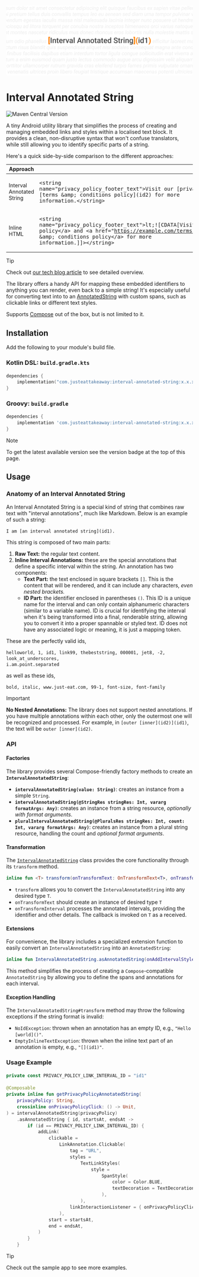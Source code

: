 ![Banner](./assets/banner.png)

# Interval Annotated String

![Maven Central Version](https://img.shields.io/maven-central/v/com.justeattakeaway/interval-annotated-string)

A tiny Android utility library that simplifies the process of creating and managing embedded
links and styles within a localised text block. It provides a clean, non-disruptive syntax that 
won't confuse translators, while still allowing you to identify specific parts of a string.

Here's a quick side-by-side comparison to the different approaches:

| Approach                  | Resource example                                                                                                                                                                                                                                                                                                                                         |
|---------------------------|----------------------------------------------------------------------------------------------------------------------------------------------------------------------------------------------------------------------------------------------------------------------------------------------------------------------------------------------------------|
| Interval Annotated String | <pre lang="xml">&lt;string name=&quot;privacy_policy_footer_text&quot;&gt;Visit our \[privacy policy\]\(id1\) and \[terms &amp;amp; conditions policy\]\(id2\) for more information.&lt;/string&gt;</pre>                                                                                                                                                |
| Inline HTML               | <pre lang="xml">&lt;string name=&quot;privacy_policy_footer_text&quot;&gt;lt;![CDATA[Visit our &lt;a href=&quot;https://example.com/privacy-policy&quot;&gt;privacy policy&lt;/a&gt; and &lt;a href=&quot;https://example.com/terms-and-conditions&quot;&gt;terms &amp;amp; conditions policy&lt;/a&gt; for more information.]]&gt;&lt;/string&gt;</pre> |

> [!TIP]
> Check out [our tech blog article](https://medium.com/justeattakeaway-tech/do-androids-dream-of-inlining-links-ce852efc7f87)
> to see detailed overview.

The library offers a handy API for mapping these embedded identifiers to anything you can render,
even back to a simple string! It's especially useful for converting text into to an [AnnotatedString](https://developer.android.com/reference/kotlin/androidx/compose/ui/text/AnnotatedString)
with custom spans, such as clickable links or different text styles.

Supports [Compose](https://developer.android.com/compose) out of the box, but is not limited to it.

## Installation

Add the following to your module's build file.

### Kotlin DSL: `build.gradle.kts`

```kotlin
dependencies {
    implementation("com.justeattakeaway:interval-annotated-string:x.x.x")
}
```

### Groovy: `build.gradle`

```groovy
dependencies {
    implementation 'com.justeattakeaway:interval-annotated-string:x.x.x'
}
```

> [!NOTE]
> To get the latest available version see the version badge at the top of this page.

## Usage

### Anatomy of an Interval Annotated String

An Interval Annotated String is a special kind of string that combines raw text with "interval annotations",
much like Markdown. Below is an example of such a string:

```
I am [an interval annotated string](id1).
```

This string is composed of two main parts:
1.  **Raw Text:** the regular text content.
2.  **Inline Interval Annotations:** these are the special annotations that define a specific interval within the string. An annotation has two components:
    * **Text Part:** the text enclosed in square brackets `[]`. This is the content that will be rendered, and it can include any characters, _even nested brackets._
    * **ID Part:** the identifier enclosed in parentheses `()`. This ID is a unique name for the interval and can only contain alphanumeric characters (similar to a variable name).
ID is crucial for identifying the interval when it's being transformed into a final, renderable string, allowing you to convert it into a proper spannable or styled text.
ID does not have any associated logic or meaning, it is just a mapping token.

These are the perfectly valid ids, 

```
helloworld, 1, id1, link99, thebeststring, 000001, jet8, -2, look_at_underscores,
i.am.point.separated
```

as well as these ids,

```
bold, italic, www.just-eat.com, 99-1, font-size, font-family
```

> [!IMPORTANT]
> **No Nested Annotations:** The library does not support nested annotations.
> If you have multiple annotations within each other, only the outermost one will be recognized and processed.
> For example, in `[outer [inner](id2)](id1)`, the text will be `outer [inner](id2)`.

### API

#### Factories

The library provides several Compose-friendly factory methods to create an **`IntervalAnnotatedString`**:

* **`intervalAnnotatedString(value: String)`**: creates an instance from a simple `String`.
* **`intervalAnnotatedString(@StringRes stringRes: Int, vararg formatArgs: Any)`**: creates an instance from a string resource, _optionally with format arguments_.
* **`pluralIntervalAnnotatedString(@PluralsRes stringRes: Int, count: Int, vararg formatArgs: Any)`**: creates an instance from a plural string resource, handling the count and _optional format arguments_.

#### Transformation

The [`IntervalAnnotatedString`](./intervalannotatedstring/src/main/java/com/justeattakeaway/intervalannotatedstring/IntervalAnnotatedString.kt) 
class provides the core functionality through its `transform` method.

```kotlin
inline fun <T> transform(onTransformText: OnTransformText<T>, onTransformInterval: OnTransformInterval<T>): T
```

* `transform` allows you to convert the `IntervalAnnotatedString` into any desired type `T`.
* `onTransformText` should create an instance of desired type `T`
* `onTransformInterval` processes the annotated intervals, providing the identifier and other details. The callback is invoked on `T` as a received.

#### Extensions

For convenience, the library includes a specialized extension function to easily 
convert an `IntervalAnnotatedString` into an `AnnotatedString`:

```kotlin
inline fun IntervalAnnotatedString.asAnnotatedString(onAddIntervalStyle: OnTransformInterval<AnnotatedString.Builder>): AnnotatedString
```

This method simplifies the process of creating a `Compose`-compatible `AnnotatedString` 
by allowing you to define the spans and annotations for each interval.

#### Exception Handling

The `IntervalAnnotatedString#transform` method may throw the following exceptions if the string format is invalid:

* `NoIdException`: thrown when an annotation has an empty ID, e.g., `"Hello [world]()"`.
* `EmptyInlineTextException`: thrown when the inline text part of an annotation is empty, e.g., `"[](id1)"`.

### Usage Example

```kotlin
private const PRIVACY_POLICY_LINK_INTERVAL_ID = "id1"

@Composable
private inline fun getPrivacyPolicyAnnotatedString(
    privacyPolicy: String,
    crossinline onPrivacyPolicyClick: () -> Unit,
) = intervalAnnotatedString(privacyPolicy)
    .asAnnotatedString { id, startsAt, endsAt ->
        if (id == PRIVACY_POLICY_LINK_INTERVAL_ID) {
            addLink(
                clickable =
                    LinkAnnotation.Clickable(
                        tag = "URL",
                        styles =
                            TextLinkStyles(
                                style =
                                    SpanStyle(
                                        color = Color.BLUE,
                                        textDecoration = TextDecoration.Underline,
                                    ),
                            ),
                        linkInteractionListener = { onPrivacyPolicyClick() },
                    ),
                start = startsAt,
                end = endsAt,
            )
        }
    }
```

> [!TIP]
> Check out the sample app to see more examples.
